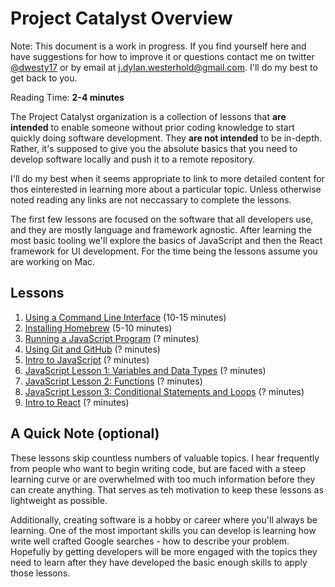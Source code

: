 # Project Catalyst Overview

Note: This document is a work in progress. If you find yourself here and have suggestions for how to improve it or questions contact me on twitter [@dwesty17](https://twitter.com/dwesty17) or by email at j.dylan.westerhold@gmail.com. I'll do my best to get back to you.

Reading Time: **2-4 minutes**

The Project Catalyst organization is a collection of lessons that **are intended** to enable someone without prior coding knowledge to start quickly doing software development. They **are not intended** to be in-depth. Rather, it's supposed to give you the absolute basics that you need to develop software locally and push it to a remote repository.

I'll do my best when it seems appropriate to link to more detailed content for thos einterested in learning more about a particular topic. Unless otherwise noted reading any links are not neccassary to complete the lessons.

The first few lessons are focused on the software that all developers use, and they are mostly language and framework agnostic. After learning the most basic tooling we'll explore the basics of JavaScript and then the React framework for UI development. For the time being the lessons assume you are working on Mac.

## Lessons
1. [Using a Command Line Interface](https://github.com/project-catalyst/using-a-cli) (10-15 minutes)
1. [Installing Homebrew](https://github.com/project-catalyst/installing-homebrew) (5-10 minutes)
1. [Running a JavaScript Program](https://github.com/project-catalyst/overview) (? minutes)
1. [Using Git and GitHub](https://github.com/project-catalyst/overview) (? minutes)
1. [Intro to JavaScript](https://github.com/project-catalyst/overview) (? minutes)
1. [JavaScript Lesson 1: Variables and Data Types](https://github.com/project-catalyst/overview) (? minutes)
1. [JavaScript Lesson 2: Functions](https://github.com/project-catalyst/overview) (? minutes)
1. [JavaScript Lesson 3: Conditional Statements and Loops](https://github.com/project-catalyst/overview) (? minutes)
1. [Intro to React](https://github.com/project-catalyst/overview) (? minutes)

## A Quick Note (optional)

These lessons skip countless numbers of valuable topics. I hear frequently from people who want to begin writing code, but are faced with a steep learning curve or are overwhelmed with too much information before they can create anything. That serves as teh motivation to keep these lessons as lightweight as possible. 

Additionally, creating software is a hobby or career where you'll always be learning. One of the most important skills you can develop is learning how write well crafted Google searches - how to describe your problem. Hopefully by getting developers will be more engaged with the topics they need to learn after they have developed the basic enough skills to apply those lessons.